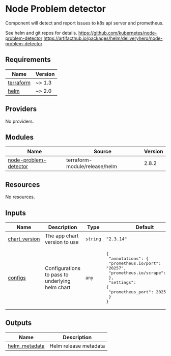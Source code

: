 # Node Problem detector
Component will detect and report issues to k8s api server and prometheus.

See helm and git repos for details.
https://github.com/kubernetes/node-problem-detector
https://artifacthub.io/packages/helm/deliveryhero/node-problem-detector
<!-- BEGINNING OF PRE-COMMIT-TERRAFORM DOCS HOOK -->
## Requirements

| Name | Version |
|------|---------|
| <a name="requirement_terraform"></a> [terraform](#requirement\_terraform) | ~> 1.3 |
| <a name="requirement_helm"></a> [helm](#requirement\_helm) | ~> 2.0 |

## Providers

No providers.

## Modules

| Name | Source | Version |
|------|--------|---------|
| <a name="module_node-problem-detector"></a> [node-problem-detector](#module\_node-problem-detector) | terraform-module/release/helm | 2.8.2 |

## Resources

No resources.

## Inputs

| Name | Description | Type | Default | Required |
|------|-------------|------|---------|:--------:|
| <a name="input_chart_version"></a> [chart\_version](#input\_chart\_version) | The app chart version to use | `string` | `"2.3.14"` | no |
| <a name="input_configs"></a> [configs](#input\_configs) | Configurations to pass to underlying helm chart | `any` | <pre>{<br/>  "annotations": {<br/>    "prometheus.io/port": "20257",<br/>    "prometheus.io/scrape": "true"<br/>  },<br/>  "settings": {<br/>    "prometheus_port": 20257<br/>  }<br/>}</pre> | no |

## Outputs

| Name | Description |
|------|-------------|
| <a name="output_helm_metadata"></a> [helm\_metadata](#output\_helm\_metadata) | Helm release metadata |
<!-- END OF PRE-COMMIT-TERRAFORM DOCS HOOK -->
